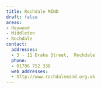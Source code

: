 ```yaml
---
title: Rochdale MIND
draft: false
areas:
- Heywood
- Middleton
- Rochdale
contact:
  addresses:
  - 3 - 11 Drake Street,  Rochdale
  phone:
  - 01706 752 338
  web_addresses:
  - http://www.rochdalemind.org.uk
---
```


